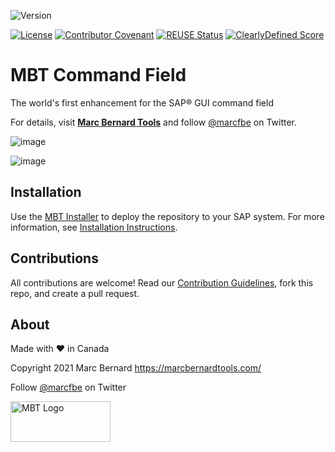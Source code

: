 ![Version](https://img.shields.io/endpoint?url=https%3A%2F%2Fshield.abap.space%2Fversion-shield-json%2Fgithub%2FMarc-Bernard-Tools%2FMBT-Command-Field%2Fsrc%2F%2523mbtools%2523cl_tool_bc_cl.clas.abap&label=Version&color=blue)

[![License](https://img.shields.io/github/license/Marc-Bernard-Tools/MBT-Command-Field?label=License&color=green)](LICENSE)
[![Contributor Covenant](https://img.shields.io/badge/Contributor%20Covenant-2.1-4baaaa.svg?color=green)](CODE_OF_CONDUCT.md)
[![REUSE Status](https://api.reuse.software/badge/github.com/Marc-Bernard-Tools/MBT-Command-Field)](https://api.reuse.software/info/github.com/Marc-Bernard-Tools/MBT-Command-Field)
[![ClearlyDefined Score](https://img.shields.io/clearlydefined/score/git/github/marc-bernard-tools/MBT-Command-Field/53db3f4bc7b87019f223a6409dd38c07802887a0?label=ClearlyDefined%20Score)](https://clearlydefined.io/definitions/git/github/marc-bernard-tools/MBT-Command-Field/53db3f4bc7b87019f223a6409dd38c07802887a0)

# MBT Command Field

The world's first enhancement for the SAP® GUI command field

For details, visit **[Marc Bernard Tools](https://marcbernardtools.com/downloads/mbt-command-field)** and follow [@marcfbe](https://twitter.com/marcfbe) on Twitter.

![image](https://user-images.githubusercontent.com/59966492/146286684-cdd751ed-651e-4895-b07c-ea152c6b1765.png)

![image](https://user-images.githubusercontent.com/59966492/146286711-c7dd7946-fc1d-4aba-a002-e3d335674641.png)

## Installation

Use the [MBT Installer](https://marcbernardtools.com/downloads/mbt-installer/) to deploy the repository to your SAP system. For more information, see 
[Installation Instructions](https://marcbernardtools.com/docs/marc-bernard-tools/installation/).

## Contributions

All contributions are welcome! Read our [Contribution Guidelines](CONTRIBUTING.md), fork this repo, and create a pull request.

## About

Made with :heart: in Canada

Copyright 2021 Marc Bernard <https://marcbernardtools.com/>

Follow [@marcfbe](https://twitter.com/marcfbe) on Twitter

<p><a href="https://marcbernardtools.com/"><img width="160" height="65" src="https://marcbernardtools.com/info/MBT_Logo_640x250_on_Gray.png" alt="MBT Logo"></a></p>

